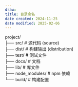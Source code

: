 ```yaml
---
draw:
title: 目录命名
date created: 2024-11-25
date modified: 2025-02-06
---
```


project/  
├── src/ # 源代码 (source)  
├── dist/ # 构建输出 (distribution)  
├── test/ # 测试文件  
├── docs/ # 文档  
├── lib/ # 库文件  
├── node_modules/ # npm 依赖  
└── build/ # 构建配置
